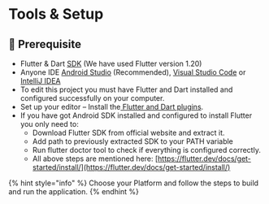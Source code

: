 # Tools & Setup

## 🧱 Prerequisite

* Flutter & Dart [SDK](https://flutter.dev/docs/get-started/install) (We have used Flutter version 1.20)
* Anyone IDE [Android Studio](https://developer.android.com/studio) (Recommended), [Visual Studio Code](https://code.visualstudio.com/) or [IntelliJ IDEA](https://www.jetbrains.com/idea/)
* To edit this project you must have Flutter and Dart installed and configured successfully on your computer.
* Set up your editor – Install the[ Flutter and Dart plugins](https://flutter.dev/docs/get-started/editor?tab=androidstudio).
* If you have got Android SDK installed and configured to install Flutter you only need to:
  * Download Flutter SDK from official website and extract it.
  * Add path to previously extracted SDK to your PATH variable
  * Run flutter doctor tool to check if everything is configured correctly.
  * All above steps are mentioned here: [https://flutter.dev/docs/get-started/install/](https://flutter.dev/docs/get-started/install/)

{% hint style="info" %}
Choose your Platform and follow the steps to build and run the application.
{% endhint %}
